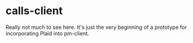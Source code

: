 # calls-client

Really not much to see here. It's just the very beginning of a prototype for incorporating Plaid into pm-client.

